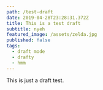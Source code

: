 ```yaml
---
path: /test-draft
date: 2019-04-28T23:28:31.372Z
title: This is a test draft
subtitle: nyeh
featured_image: /assets/zelda.jpg
published: false
tags:
  - draft mode
  - drafty
  - hmm
---
```

This is just a draft test.
